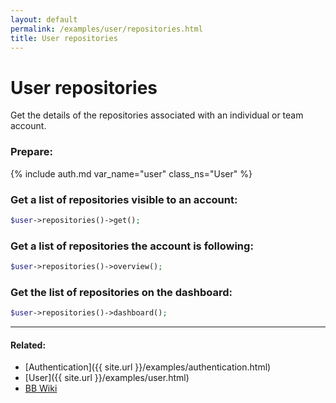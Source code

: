 ```yaml
---
layout: default
permalink: /examples/user/repositories.html
title: User repositories
---
```


# User repositories

Get the details of the repositories associated with an individual or team account.

### Prepare:
{% include auth.md var_name="user" class_ns="User" %}

### Get a list of repositories visible to an account:

```php
$user->repositories()->get();
```

### Get a list of repositories the account is following:

```php
$user->repositories()->overview();
```

### Get the list of repositories on the dashboard:

```php
$user->repositories()->dashboard();
```

----

#### Related:
  * [Authentication]({{ site.url }}/examples/authentication.html)
  * [User]({{ site.url }}/examples/user.html)  
  * [BB Wiki](https://confluence.atlassian.com/display/BITBUCKET/user+Endpoint#userEndpoint-GETalistofrepositoriesanaccountfollows)
